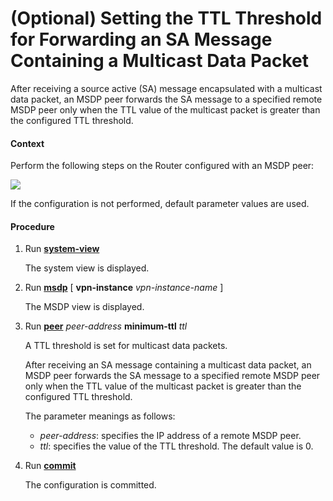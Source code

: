 (Optional) Setting the TTL Threshold for Forwarding an SA Message Containing a Multicast Data Packet
====================================================================================================

After receiving a source active (SA) message encapsulated with a multicast data packet, an MSDP peer forwards the SA message to a specified remote MSDP peer only when the TTL value of the multicast packet is greater than the configured TTL threshold.

#### Context

Perform the following steps on the Router configured with an MSDP peer:

![](../../../../public_sys-resources/note_3.0-en-us.png) 

If the configuration is not performed, default parameter values are used.



#### Procedure

1. Run [**system-view**](cmdqueryname=system-view)
   
   
   
   The system view is displayed.
2. Run [**msdp**](cmdqueryname=msdp) [ **vpn-instance** *vpn-instance-name* ]
   
   
   
   The MSDP view is displayed.
3. Run [**peer**](cmdqueryname=peer) *peer-address* **minimum-ttl** *ttl*
   
   
   
   A TTL threshold is set for multicast data packets.
   
   After receiving an SA message containing a multicast data packet, an MSDP peer forwards the SA message to a specified remote MSDP peer only when the TTL value of the multicast packet is greater than the configured TTL threshold.
   
   The parameter meanings as follows:
   
   
   
   * *peer-address*: specifies the IP address of a remote MSDP peer.
   * *ttl*: specifies the value of the TTL threshold. The default value is 0.
4. Run [**commit**](cmdqueryname=commit)
   
   
   
   The configuration is committed.